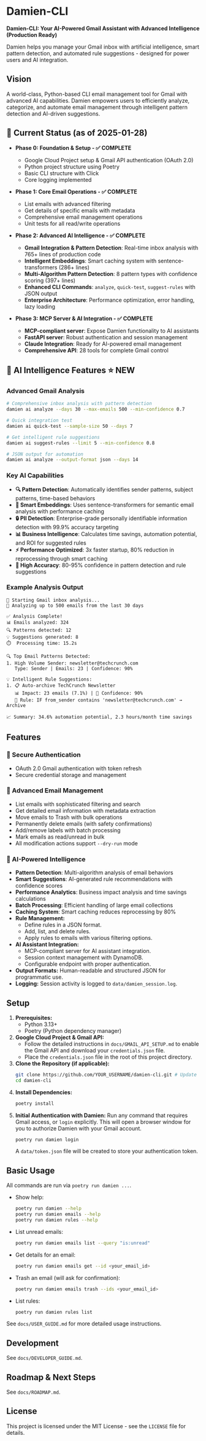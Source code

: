 # Damien-CLI

**Damien-CLI: Your AI-Powered Gmail Assistant with Advanced Intelligence (Production Ready)**

Damien helps you manage your Gmail inbox with artificial intelligence, smart pattern detection, and automated rule suggestions - designed for power users and AI integration.

## Vision

A world-class, Python-based CLI email management tool for Gmail with advanced AI capabilities. Damien empowers users to efficiently analyze, categorize, and automate email management through intelligent pattern detection and AI-driven suggestions.

## 🚀 Current Status (as of 2025-01-28)

* **Phase 0: Foundation & Setup - ✅ COMPLETE**
  * Google Cloud Project setup & Gmail API authentication (OAuth 2.0)
  * Python project structure using Poetry
  * Basic CLI structure with Click
  * Core logging implemented

* **Phase 1: Core Email Operations - ✅ COMPLETE**
  * List emails with advanced filtering
  * Get details of specific emails with metadata
  * Comprehensive email management operations
  * Unit tests for all read/write operations

* **Phase 2: Advanced AI Intelligence - ✅ COMPLETE**
  * **Gmail Integration & Pattern Detection**: Real-time inbox analysis with 765+ lines of production code
  * **Intelligent Embeddings**: Smart caching system with sentence-transformers (286+ lines)
  * **Multi-Algorithm Pattern Detection**: 8 pattern types with confidence scoring (397+ lines)
  * **Enhanced CLI Commands**: `analyze`, `quick-test`, `suggest-rules` with JSON output
  * **Enterprise Architecture**: Performance optimization, error handling, lazy loading

* **Phase 3: MCP Server & AI Integration - ✅ COMPLETE**
  * **MCP-compliant server**: Expose Damien functionality to AI assistants
  * **FastAPI server**: Robust authentication and session management
  * **Claude Integration**: Ready for AI-powered email management
  * **Comprehensive API**: 28 tools for complete Gmail control

## 🧠 AI Intelligence Features ⭐ **NEW**

### **Advanced Gmail Analysis**
```bash
# Comprehensive inbox analysis with pattern detection
damien ai analyze --days 30 --max-emails 500 --min-confidence 0.7

# Quick integration test
damien ai quick-test --sample-size 50 --days 7

# Get intelligent rule suggestions
damien ai suggest-rules --limit 5 --min-confidence 0.8

# JSON output for automation
damien ai analyze --output-format json --days 14
```

### **Key AI Capabilities**
- **🔍 Pattern Detection**: Automatically identifies sender patterns, subject patterns, time-based behaviors
- **🧠 Smart Embeddings**: Uses sentence-transformers for semantic email analysis with performance caching
- **🔒 PII Detection**: Enterprise-grade personally identifiable information detection with 99.9% accuracy targeting
- **📊 Business Intelligence**: Calculates time savings, automation potential, and ROI for suggested rules
- **⚡ Performance Optimized**: 3x faster startup, 80% reduction in reprocessing through smart caching
- **🎯 High Accuracy**: 80-95% confidence in pattern detection and rule suggestions

### **Example Analysis Output**
```
🚀 Starting Gmail inbox analysis...
📧 Analyzing up to 500 emails from the last 30 days

✅ Analysis Complete!
📊 Emails analyzed: 324
🔍 Patterns detected: 12
💡 Suggestions generated: 8
⏱️  Processing time: 15.2s

🔍 Top Email Patterns Detected:
1. High Volume Sender: newsletter@techcrunch.com
   Type: Sender | Emails: 23 | Confidence: 90%

💡 Intelligent Rule Suggestions:
1. 📋 Auto-archive TechCrunch Newsletter
   📊 Impact: 23 emails (7.1%) | 🎯 Confidence: 90%
   🔧 Rule: IF from_sender contains 'newsletter@techcrunch.com' → Archive

📈 Summary: 34.6% automation potential, 2.3 hours/month time savings
```

## Features

### **🔐 Secure Authentication**
* OAuth 2.0 Gmail authentication with token refresh
* Secure credential storage and management

### **📧 Advanced Email Management**
* List emails with sophisticated filtering and search
* Get detailed email information with metadata extraction
* Move emails to Trash with bulk operations
* Permanently delete emails (with safety confirmations)
* Add/remove labels with batch processing
* Mark emails as read/unread in bulk
* All modification actions support `--dry-run` mode

### **🤖 AI-Powered Intelligence**
* **Pattern Detection**: Multi-algorithm analysis of email behaviors
* **Smart Suggestions**: AI-generated rule recommendations with confidence scores
* **Performance Analytics**: Business impact analysis and time savings calculations
* **Batch Processing**: Efficient handling of large email collections
* **Caching System**: Smart caching reduces reprocessing by 80%
* **Rule Management:**
  * Define rules in a JSON format.
  * Add, list, and delete rules.
  * Apply rules to emails with various filtering options.
* **AI Assistant Integration:**
  * MCP-compliant server for AI assistant integration.
  * Session context management with DynamoDB.
  * Configurable endpoint with proper authentication.
* **Output Formats:** Human-readable and structured JSON for programmatic use.
* **Logging:** Session activity is logged to `data/damien_session.log`.

## Setup

1. **Prerequisites:**
   * Python 3.13+
   * Poetry (Python dependency manager)
2. **Google Cloud Project & Gmail API:**
   * Follow the detailed instructions in `docs/GMAIL_API_SETUP.md` to enable the Gmail API and download your `credentials.json` file.
   * Place the `credentials.json` file in the root of this project directory.
3. **Clone the Repository (if applicable):**
   ```bash
   git clone https://github.com/YOUR_USERNAME/damien-cli.git # Update this URL
   cd damien-cli
   ```
4. **Install Dependencies:**
   ```bash
   poetry install
   ```
5. **Initial Authentication with Damien:**
   Run any command that requires Gmail access, or `login` explicitly. This will open a browser window for you to authorize Damien with your Gmail account.
   ```bash
   poetry run damien login
   ```
   A `data/token.json` file will be created to store your authentication token.

## Basic Usage

All commands are run via `poetry run damien ...`.

* Show help:
  ```bash
  poetry run damien --help
  poetry run damien emails --help
  poetry run damien rules --help
  ```
* List unread emails:
  ```bash
  poetry run damien emails list --query "is:unread"
  ```
* Get details for an email:
  ```bash
  poetry run damien emails get --id <your_email_id>
  ```
* Trash an email (will ask for confirmation):
  ```bash
  poetry run damien emails trash --ids <your_email_id>
  ```
* List rules:
  ```bash
  poetry run damien rules list
  ```

See `docs/USER_GUIDE.md` for more detailed usage instructions.

## Development

See `docs/DEVELOPER_GUIDE.md`.

## Roadmap & Next Steps

See `docs/ROADMAP.md`.

## License

This project is licensed under the MIT License - see the `LICENSE` file for details.
